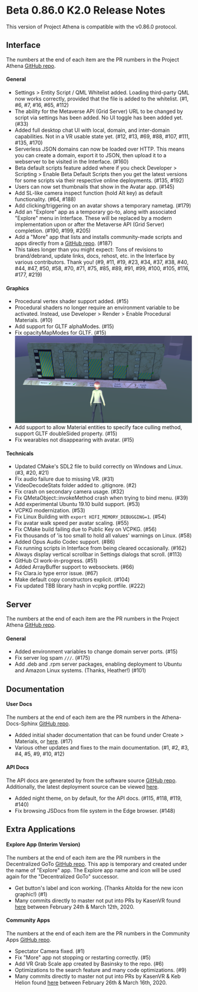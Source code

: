 # Beta 0.86.0 K2.0 Release Notes

This version of Project Athena is compatible with the v0.86.0 protocol.


## Interface

The numbers at the end of each item are the PR numbers in the Project Athena [GitHub repo](https://github.com/kasenvr/project-athena/pulls?utf8=%E2%9C%93&q=milestone%3Av0860-k2).

#### General

* Settings > Entity Script / QML Whitelist added. Loading third-party QML now works correctly, provided that the file is added to the whitelist. (#1, #6, #7, #16, #65, #112)
* The ability for the Metaverse API (Grid Server) URL to be changed by script via settings has been added. No UI toggle has been added yet. (#33)
* Added full desktop chat UI with local, domain, and inter-domain capabilities. Not in a VR usable state yet. (#12, #13, #69, #88, #107, #111, #135, #170)
* Serverless JSON domains can now be loaded over HTTP. This means you can create a domain, export it to JSON, then upload it to a webserver to be visited in the Interface. (#160)
* Beta default scripts feature added where if you check Developer > Scripting > Enable Beta Default Scripts then you get the latest versions for some scripts via their respective online deployments. (#135, #192)
* Users can now set thumbnails that show in the Avatar app. (#145)
* Add SL-like camera inspect function (hold Alt key) as default functionality. (#64, #188)
* Add clicking/triggering on an avatar shows a temporary nametag. (#179)
* Add an "Explore" app as a temporary go-to, along with associated "Explore" menu in Interface. These will be replaced by a modern implementation upon or after the Metaverse API (Grid Server) completion. (#190, #199, #205)
* Add a "More" app that lists and installs community-made scripts and apps directly from a [GitHub repo](https://github.com/kasenvr/community-apps). (#187)
* This takes longer than you might expect: Tons of revisions to brand/debrand, update links, docs, rehost, etc. in the Interface by various contributors. Thank you! (#9, #11, #19, #23, #34, #37, #38, #40, #44, #47, #50, #58, #70, #71, #75, #85, #89, #91, #99, #100, #105, #116, #177, #219)

#### Graphics

* Procedural vertex shader support added. (#15)
* Procedural shaders no longer require an environment variable to be activated. Instead, use Developer > Render > Enable Procedural Materials. (#10)
* Add support for GLTF alphaModes. (#15)
* Fix opacityMapModes for GLTF. (#15)
![](_images/0860_k2_opacity.png)
* Add support to allow Material entities to specify face culling method, support GLTF doubleSided property. (#15)
* Fix wearables not disappearing with avatar. (#15)

#### Technicals

* Updated CMake's SDL2 file to build correctly on Windows and Linux. (#3, #20, #21)
* Fix audio failure due to missing VR. (#31)
* VideoDecodeStats folder added to .gitignore. (#2)
* Fix crash on secondary camera usage. (#32)
* Fix QMetaObject::invokeMethod crash when trying to bind menu. (#39)
* Add experimental Ubuntu 19.10 build support. (#53)
* VCPKG modernization. (#53)
* Fix Linux Building with `export HIFI_MEMORY_DEBUGGING=1`. (#54)
* Fix avatar walk speed per avatar scaling. (#55)
* Fix CMake build failing due to Public Key on VCPKG. (#56)
* Fix thousands of 'is too small to hold all values' warnings on Linux. (#58)
* Added Opus Audio Codec support. (#86)
* Fix running scripts in Interface from being cleared occasionally. (#162)
* Always display vertical scrollbar in Settings dialogs that scroll. (#113)
* GitHub CI work-in-progress. (#51)
* Added ArrayBuffer support to websockets. (#66)
* Fix Clara.io type error issue. (#67)
* Make default copy constructors explicit. (#104)
* Fix updated TBB library hash in vcpkg portfile. (#222)


## Server

The numbers at the end of each item are the PR numbers in the Project Athena [GitHub repo](https://github.com/kasenvr/project-athena/pulls?utf8=%E2%9C%93&q=milestone%3Av0860-k2).

#### General

* Added environment variables to change domain server ports. (#15)
* Fix server log spam `///`. (#175)
* Add .deb and .rpm server packages, enabling deployment to Ubuntu and Amazon Linux systems. (Thanks, Heather!) (#101)

## Documentation

#### User Docs

The numbers at the end of each item are the PR numbers in the Athena-Docs-Sphinx [GitHub repo](https://github.com/kasenvr/athena-docs-sphinx). 

* Added initial shader documentation that can be found under Create > Materials, or [here](https://docs.projectathena.dev/create/materials/procedural-shaders.html). (#17)
* Various other updates and fixes to the main documentation. (#1, #2, #3, #4, #5, #9, #10, #12)

#### API Docs

The API docs are generated by from the software source [GitHub repo](https://github.com/kasenvr/project-athena/pulls?utf8=%E2%9C%93&q=milestone%3Av0860-k2).
Additionally, the latest deployment source can be viewed [here](https://github.com/kasenvr/athena-api-docs).

* Added night theme, on by default, for the API docs. (#115, #118, #119, #140)
* Fix browsing JSDocs from file system in the Edge browser. (#148)


## Extra Applications

#### Explore App (Interim Version)

The numbers at the end of each item are the PR numbers in the Decentralized GoTo [GitHub repo](https://github.com/kasenvr/Decentralized_GoTo_Experimental). This app is temporary and created under the name of "Explore" app. The Explore app name and icon will be used again for the "Decentralized GoTo" successor.

* Get button's label and icon working. (Thanks Aitolda for the new icon graphic!) (#1)
* Many commits directly to master not put into PRs by KasenVR found [here](https://github.com/kasenvr/Decentralized_GoTo_Experimental/commits/master) between February 24th & March 12th, 2020.


#### Community Apps

The numbers at the end of each item are the PR numbers in the Community Apps [GitHub repo](https://github.com/kasenvr/community-apps). 

* Spectator Camera fixed. (#1)
* Fix "More" app not stopping or restarting correctly. (#5)
* Add VR Grab Scale app created by Basinsky to the repo. (#6)
* Optimizations to the search feature and many code optimizations. (#9)
* Many commits directly to master not put into PRs by KasenVR & Keb Helion found [here](https://github.com/kasenvr/Decentralized_GoTo_Experimental/commits/master) between February 26th & March 16th, 2020.
